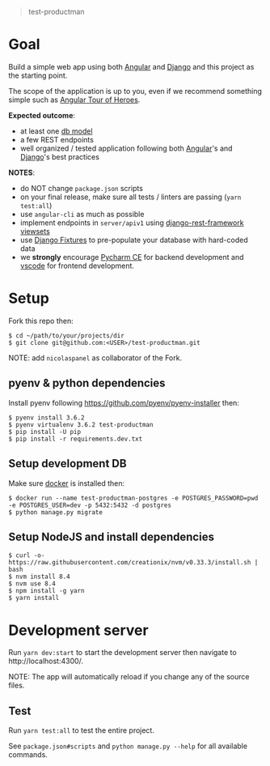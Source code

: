 > test-productman

# Goal
Build a simple web app using both [Angular](https://angular.io/) and [Django](https://www.djangoproject.com/) and this project as the starting point.

The scope of the application is up to you, even if we recommend something simple such as [Angular Tour of Heroes](https://angular.io/tutorial).

__Expected outcome__:
 - at least one [db model](https://docs.djangoproject.com/en/1.11/topics/db/models/)
 - a few REST endpoints
 - well organized / tested application following both [Angular](https://angular.io/tutorial)'s and [Django](https://www.djangoproject.com/)'s best practices

__NOTES__:
 - do NOT change `package.json` scripts
 - on your final release, make sure all tests / linters are passing (`yarn test:all`)
 - use `angular-cli` as much as possible
 - implement endpoints in `server/apiv1` using [django-rest-framework viewsets](http://www.django-rest-framework.org/api-guide/viewsets/)
 - use [Django Fixtures](https://docs.djangoproject.com/en/1.11/howto/initial-data/) to pre-populate your database with hard-coded data
 - we __strongly__ encourage [Pycharm CE](https://www.jetbrains.com/pycharm/download/) for backend development and [vscode](https://code.visualstudio.com/) for frontend development.


# Setup
Fork this repo then:
```shell
$ cd ~/path/to/your/projects/dir
$ git clone git@github.com:<USER>/test-productman.git
```

NOTE: add `nicolaspanel` as collaborator of the Fork.

## pyenv & python dependencies
Install pyenv following https://github.com/pyenv/pyenv-installer then:
```shell
$ pyenv install 3.6.2
$ pyenv virtualenv 3.6.2 test-productman
$ pip install -U pip
$ pip install -r requirements.dev.txt
```

## Setup development DB
Make sure [docker](https://docs.docker.com/engine/installation/linux/docker-ce/ubuntu/) is installed then:
```shell
$ docker run --name test-productman-postgres -e POSTGRES_PASSWORD=pwd -e POSTGRES_USER=dev -p 5432:5432 -d postgres
$ python manage.py migrate
```

## Setup NodeJS and install dependencies
```shell
$ curl -o- https://raw.githubusercontent.com/creationix/nvm/v0.33.3/install.sh | bash
$ nvm install 8.4
$ nvm use 8.4
$ npm install -g yarn
$ yarn install
```

# Development server

Run `yarn dev:start` to start the development server then navigate to http://localhost:4300/.

NOTE: The app will automatically reload if you change any of the source files.

## Test
Run `yarn test:all` to test the entire project.

See `package.json#scripts` and `python manage.py --help` for all available commands.
